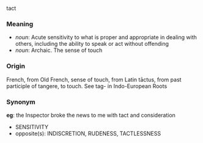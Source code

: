 tact
### Meaning
+ _noun_: Acute sensitivity to what is proper and appropriate in dealing with others, including the ability to speak or act without offending
+ _noun_: Archaic. The sense of touch

### Origin

French, from Old French, sense of touch, from Latin tāctus, from past participle of tangere, to touch. See tag- in Indo-European Roots

### Synonym

__eg__: the Inspector broke the news to me with tact and consideration

+ SENSITIVITY
+ opposite(s): INDISCRETION, RUDENESS, TACTLESSNESS


